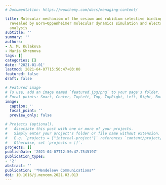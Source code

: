 ```yaml
---
# Documentation: https://wowchemy.com/docs/managing-content/

title: Molecular mechanism of the cesium and rubidium selective binding to the calix[4]arene
  revealed by Born–Oppenheimer molecular dynamics simulation and electron density
  analysis
subtitle: ''
summary: ''
authors:
- A. M. Kulakova
- Maria Khrenova
tags: []
categories: []
date: '2021-01-01'
lastmod: 2021-04-07T15:50:47+03:00
featured: false
draft: false

# Featured image
# To use, add an image named `featured.jpg/png` to your page's folder.
# Focal points: Smart, Center, TopLeft, Top, TopRight, Left, Right, BottomLeft, Bottom, BottomRight.
image:
  caption: ''
  focal_point: ''
  preview_only: false

# Projects (optional).
#   Associate this post with one or more of your projects.
#   Simply enter your project's folder or file name without extension.
#   E.g. `projects = ["internal-project"]` references `content/project/deep-learning/index.md`.
#   Otherwise, set `projects = []`.
projects: []
publishDate: '2021-04-07T12:50:47.754519Z'
publication_types:
- '2'
abstract: ''
publication: '*Mendeleev Communications*'
doi: 10.1016/j.mencom.2021.03.013
---
```

